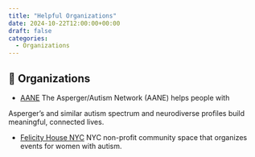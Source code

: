 ```yaml
---
title: "Helpful Organizations"
date: 2024-10-22T12:00:00+00:00
draft: false
categories: 
  - Organizations
---
```


## :office: Organizations

- [AANE](https://www.aane.org/) The Asperger/Autism Network (AANE) helps people with 

Asperger’s and similar autism spectrum and neurodiverse profiles build meaningful, connected lives.

- [Felicity House NYC](https://felicity-house.org/) NYC non-profit community space that organizes events for women with autism.
